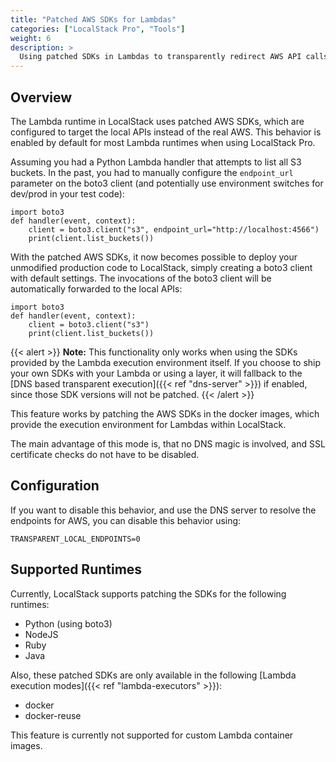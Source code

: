 ```yaml
---
title: "Patched AWS SDKs for Lambdas"
categories: ["LocalStack Pro", "Tools"]
weight: 6
description: >
  Using patched SDKs in Lambdas to transparently redirect AWS API calls to LocalStack
---
```


## Overview
The Lambda runtime in LocalStack uses patched AWS SDKs, which are configured to target the local APIs instead of the real AWS.
This behavior is enabled by default for most Lambda runtimes when using LocalStack Pro.

Assuming you had a Python Lambda handler that attempts to list all S3 buckets. In the past, you had to manually configure the `endpoint_url` parameter on the boto3 client (and potentially use environment switches for dev/prod in your test code):
```
import boto3
def handler(event, context):
    client = boto3.client("s3", endpoint_url="http://localhost:4566")
    print(client.list_buckets())
```

With the patched AWS SDKs, it now becomes possible to deploy your unmodified production code to LocalStack, simply creating a boto3 client with default settings. The invocations of the boto3 client will be automatically forwarded to the local APIs:
```
import boto3
def handler(event, context):
    client = boto3.client("s3")
    print(client.list_buckets())
```

{{< alert >}}
**Note:** This functionality only works when using the SDKs provided by the Lambda execution environment itself.
If you choose to ship your own SDKs with your Lambda or using a layer, it will fallback to the [DNS based transparent execution]({{< ref "dns-server" >}}) if enabled, since those SDK versions will not be patched.
{{< /alert >}}

This feature works by patching the AWS SDKs in the docker images, which provide the execution environment for Lambdas within LocalStack.

The main advantage of this mode is, that no DNS magic is involved, and SSL certificate checks do not have to be disabled.

## Configuration

If you want to disable this behavior, and use the DNS server to resolve the endpoints for AWS, you can disable this behavior using:

```
TRANSPARENT_LOCAL_ENDPOINTS=0
```

## Supported Runtimes
Currently, LocalStack supports patching the SDKs for the following runtimes:

* Python (using boto3)
* NodeJS
* Ruby
* Java

Also, these patched SDKs are only available in the following [Lambda execution modes]({{< ref "lambda-executors" >}}):

* docker
* docker-reuse

This feature is currently not supported for custom Lambda container images.
